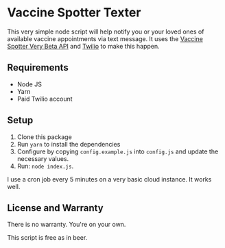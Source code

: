 # Vaccine Spotter Texter

This very simple node script will help notify you or your loved ones of available vaccine appointments via text message. It uses the [Vaccine Spotter Very Beta API](https://www.vaccinespotter.org/api/) and [Twilio](https://www.twilio.com/) to make this happen.

## Requirements

* Node JS
* Yarn
* Paid Twilio account


## Setup

1. Clone this package
2. Run `yarn` to install the dependencies
3. Configure by copying `config.example.js` into `config.js` and update the necessary values.
4. Run: `node index.js`.

I use a cron job every 5 minutes on a very basic cloud instance. It works well.

## License and Warranty

There is no warranty. You're on your own.

This script is free as in beer.